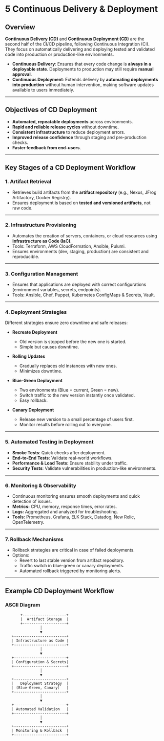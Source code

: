# 5 Continuous Delivery & Deployment 

## Overview

**Continuous Delivery (CD)** and **Continuous Deployment (CD)** are the second half of the CI/CD pipeline, following Continuous Integration (CI).  
They focus on automatically delivering and deploying tested and validated code into production or production-like environments.  

- **Continuous Delivery**: Ensures that every code change is **always in a deployable state**. Deployments to production may still require **manual approval**.  
- **Continuous Deployment**: Extends delivery by **automating deployments into production** without human intervention, making software updates available to users immediately.  

---

## Objectives of CD Deployment

- **Automated, repeatable deployments** across environments.  
- **Rapid and reliable release cycles** without downtime.  
- **Consistent infrastructure** to reduce deployment errors.  
- **Improved release confidence** through staging and pre-production checks.  
- **Faster feedback from end-users**.  

---

## Key Stages of a CD Deployment Workflow

### 1. **Artifact Retrieval**
- Retrieves build artifacts from the **artifact repository** (e.g., Nexus, JFrog Artifactory, Docker Registry).  
- Ensures deployment is based on **tested and versioned artifacts**, not raw code.

---

### 2. **Infrastructure Provisioning**
- Automates the creation of servers, containers, or cloud resources using **Infrastructure as Code (IaC)**.  
- Tools: Terraform, AWS CloudFormation, Ansible, Pulumi.  
- Ensures environments (dev, staging, production) are consistent and reproducible.

---

### 3. **Configuration Management**
- Ensures that applications are deployed with correct configurations (environment variables, secrets, endpoints).  
- Tools: Ansible, Chef, Puppet, Kubernetes ConfigMaps & Secrets, Vault.  

---

### 4. **Deployment Strategies**
Different strategies ensure zero downtime and safe releases:  

- **Recreate Deployment**  
  - Old version is stopped before the new one is started.  
  - Simple but causes downtime.  

- **Rolling Updates**  
  - Gradually replaces old instances with new ones.  
  - Minimizes downtime.  

- **Blue-Green Deployment**  
  - Two environments (Blue = current, Green = new).  
  - Switch traffic to the new version instantly once validated.  
  - Easy rollback.  

- **Canary Deployment**  
  - Release new version to a small percentage of users first.  
  - Monitor results before rolling out to everyone.  

---

### 5. **Automated Testing in Deployment**
- **Smoke Tests**: Quick checks after deployment.  
- **End-to-End Tests**: Validate real-world workflows.  
- **Performance & Load Tests**: Ensure stability under traffic.  
- **Security Tests**: Validate vulnerabilities in production-like environments.  

---

### 6. **Monitoring & Observability**
- Continuous monitoring ensures smooth deployments and quick detection of issues.  
- **Metrics:** CPU, memory, response times, error rates.  
- **Logs:** Aggregated and analyzed for troubleshooting.  
- **Tools:** Prometheus, Grafana, ELK Stack, Datadog, New Relic, OpenTelemetry.  

---

### 7. **Rollback Mechanisms**
- Rollback strategies are critical in case of failed deployments.  
- Options:  
  - Revert to last stable version from artifact repository.  
  - Traffic switch in blue-green or canary deployments.  
  - Automated rollback triggered by monitoring alerts.  

---

## Example CD Deployment Workflow

### ASCII Diagram
```text
       +--------------------+
       |  Artifact Storage  |
       +--------------------+
                │
                ▼
   +------------------------+
   | Infrastructure as Code |
   +------------------------+
                │
                ▼
   +------------------------+
   | Configuration & Secrets|
   +------------------------+
                │
                ▼
   +------------------------+
   |   Deployment Strategy  |
   | (Blue-Green, Canary)   |
   +------------------------+
                │
                ▼
   +------------------------+
   | Automated Validation   |
   +------------------------+
                │
                ▼
   +------------------------+
   | Monitoring & Rollback  |
   +------------------------+
